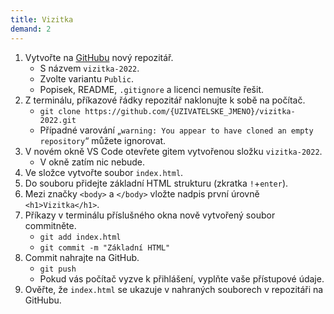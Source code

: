 ```yaml
---
title: Vizitka
demand: 2
---
```


1. Vytvořte na [GitHubu](https://github.com/new) nový repozitář.
   - S názvem `vizitka-2022`.
   - Zvolte variantu `Public`.
   - Popisek, README, `.gitignore` a licenci nemusíte řešit.
1. Z terminálu, příkazové řádky repozitář naklonujte k sobě na počítač.
   - `git clone https://github.com/{UZIVATELSKE_JMENO}/vizitka-2022.git`
   - Případné varování „`warning: You appear to have cloned an empty repository`“ můžete ignorovat.
1. V novém okně VS Code otevřete gitem vytvořenou složku `vizitka-2022`.
   - V okně zatím nic nebude.
1. Ve složce vytvořte soubor `index.html`.
1. Do souboru přidejte základní HTML strukturu (zkratka `!`+`enter`).
1. Mezi značky `<body>` a `</body>` vložte nadpis první úrovně `<h1>Vizitka</h1>`.
1. Příkazy v terminálu příslušného okna nově vytvořený soubor commitněte.
   - `git add index.html`
   - `git commit -m "Základní HTML"`
1. Commit nahrajte na GitHub.
   - `git push`
   - Pokud vás počítač vyzve k přihlášení, vyplňte vaše přístupové údaje.
1. Ověřte, že `index.html` se ukazuje v nahraných souborech v repozitáři na GitHubu.
